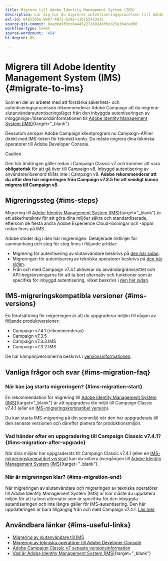 ```yaml
---
title: Migrera till Adobe Identity Management System (IMS)
description: Lär dig hur du migrerar autentiseringsprocessen till Adobe Identity Management System (IMS)
exl-id: 84853dbe-8b6f-4875-b29a-c1b755423a3c
source-git-commit: 8eadea9f9cc0a44522726024bfbc825e3b4cad98
workflow-type: tm+mt
source-wordcount: '454'
ht-degree: 0%

---
```


# Migrera till Adobe Identity Management System (IMS) {#migrate-to-ims}

Som en del av arbetet med att förstärka säkerhets- och autentiseringsprocessen rekommenderar Adobe Campaign att du migrerar slutanvändarautentiseringsläget från den inbyggda autentiseringen av inloggnings-/lösenordsinformationen till [Adobe Identity Management System (IMS)](https://helpx.adobe.com/enterprise/using/identity.html){target="_blank"}.

Dessutom anropar Adobe Campaign klientprogram nu Campaign-API:er direkt med IMS-token för tekniskt konto. Du måste migrera dina tekniska operatorer till Adobe Developer Console.

>[!CAUTION]
>
>Den här ändringen gäller redan i Campaign Classic v7 och kommer att vara **obligatorisk** för att gå över till Campaign v8. Inbyggd autentisering av användare/lösenord tillåts inte i Campaign v8. **Adobe rekommenderar att du utför den här migreringen från Campaign v7.3.5 för att smidigt kunna migrera till Campaign v8.**
>

## Migreringssteg {#ims-steps}

Migrering till [Adobe Identity Management System (IMS)](https://helpx.adobe.com/enterprise/using/identity.html){target="_blank"} är ett säkerhetskrav för att göra dina miljöer säkra och standardiserade, eftersom de flesta andra Adobe Experience Cloud-lösningar och -appar redan finns på IMS.

Adobe stöder dig i den här migreringen. Detaljerade riktlinjer för sammanhang och steg för steg finns i följande artiklar:

* Migrering för autentisering av slutanvändare beskrivs på [den här sidan](migrate-users-to-ims.md).
* Migreringen för autentisering av tekniska operatorer beskrivs på [den här sidan](ims-migration.md).
* Från och med Campaign v7.4.1 aktiverar du användargränssnittet och API-begränsningarna för att ta bort alternativ och funktioner som är specifika för inbyggd autentisering, vilket beskrivs i [den här sidan](impact-ims-migration.md).


## IMS-migreringskompatibla versioner {#ims-versions}

En förutsättning för migreringen är att du uppgraderar miljön till någon av följande produktversioner:

* Campaign v7.4.1 (rekommenderas)
* Campaign v7.3.5
* Campaign v7.3.3.IMS
* Campaign v7.3.2.IMS

De här kampanjversionerna beskrivs i [versionsinformationen](../../rn/using/latest-release.md).

## Vanliga frågor och svar {#ims-migration-faq}

### När kan jag starta migreringen? {#ims-migration-start}

En rekommendation för migrering till [Adobe Identity Management System (IMS)](https://helpx.adobe.com/enterprise/using/identity.html){target="_blank"} är att uppgradera din miljö till Campaign Classic v7.4.1 (eller en [IMS-migreringskompatibel version](#ims-versions)).

Du kan starta IMS-migrering på din scenmiljö när den har uppgraderats till den senaste versionen och därefter planera för produktionsmiljön.

### Vad händer efter en uppgradering till Campaign Classic v7.4.1? {#ims-migration-after-upgrade}

När dina miljöer har uppgraderats till Campaign Classic v7.4.1 (eller en [IMS-migreringskompatibel version](#ims-versions)) kan du initiera övergången till [Adobe Identity Management System (IMS)](https://helpx.adobe.com/enterprise/using/identity.html){target="_blank"}.

### När är migreringen klar? {#ims-migration-end}

När migreringen av slutanvändare och migreringen av tekniska operatörer till Adobe Identity Management System (IMS) är klar måste du uppdatera miljön för att ta bort alternativ som är specifika för den inbyggda autentiseringen och inte längre gäller för IMS-autentisering. Den här uppdateringen är bara tillgänglig från och med Campaign v7.4.1. [Läs mer](impact-ims-migration.md)



## Användbara länkar {#ims-useful-links}

* [Migrering av slutanvändare till IMS](migrate-users-to-ims.md)
* [Migrering av tekniska operatörer till Adobe Developer Console](ims-migration.md)
* [Adobe Campaign Classic v7 senaste versionsinformation](../../rn/using/latest-release.md)
* [Vad är Adobe Identity Management System (IMS)](https://helpx.adobe.com/enterprise/using/identity.html){target="_blank"}
